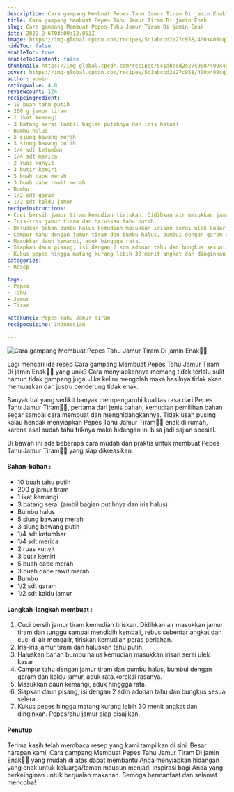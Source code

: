 ```yaml
---
description: Cara gampang Membuat Pepes Tahu Jamur Tiram Di jamin Enak"
title: Cara gampang Membuat Pepes Tahu Jamur Tiram Di jamin Enak
slug: Cara-gampang-Membuat-Pepes-Tahu-Jamur-Tiram-Di-jamin-Enak
date: 2022-2-6T03:09:12.063Z
image: https://img-global.cpcdn.com/recipes/5c1abccd2e27c958/400x400cq70/photo.jpg
hideToc: false
enableToc: true
enableTocContent: false
thumbnail: https://img-global.cpcdn.com/recipes/5c1abccd2e27c958/400x400cq70/photo.jpg
cover: https://img-global.cpcdn.com/recipes/5c1abccd2e27c958/400x400cq70/photo.jpg
author: admin
ratingvalue: 4.8
reviewcount: 124
recipeingredient:
- 10 buah tahu putih
- 200 g jamur tiram
- 1 ikat kemangi
- 3 batang serai (ambil bagian putihnya dan iris halus)
- Bumbu halus
- 5 siung bawang merah
- 3 siung bawang putih
- 1/4 sdt ketumbar
- 1/4 sdt merica
- 2 ruas kunyit
- 3 butir kemiri
- 5 buah cabe merah
- 3 buah cabe rawit merah
- Bumbu
- 1/2 sdt garam
- 1/2 sdt kaldu jamur
recipeinstructions:
- Cuci bersih jamur tiram kemudian tiriskan. Didihkan air masukkan jamur tiram dan tunggu sampai mendidih kembali, rebus sebentar angkat dan cuci di air mengalir, tiriskan kemudian peras perlahan.
- Iris-iris jamur tiram dan haluskan tahu putih.
- Haluskan bahan bumbu halus kemudian masukkan irisan serai ulek kasar
- Campur tahu dengan jamur tiram dan bumbu halus, bumbui dengan garam dan kaldu jamur, aduk rata.koreksi rasanya.
- Masukkan daun kemangi, aduk hinggga rata.
- Siapkan daun pisang, isi dengan 2 sdm adonan tahu dan bungkus sesuai selera.
- Kukus pepes hingga matang kurang lebih 30 menit angkat dan dinginkan. Pepesrahu jamur siap disajikan.
categories:
- Resep

tags:
- Pepes
- Tahu
- Jamur
- Tiram

katakunci: Pepes Tahu Jamur Tiram
recipecuisine: Indonesian

---
```


![Cara gampang Membuat Pepes Tahu Jamur Tiram Di jamin Enak👩‍🍳](https://img-global.cpcdn.com/recipes/5c1abccd2e27c958/400x400cq70/photo.jpg)

Lagi mencari ide resep Cara gampang Membuat Pepes Tahu Jamur Tiram Di jamin Enak👩‍🍳 yang unik? Cara menyiapkannya memang tidak terlalu sulit namun tidak gampang juga. Jika keliru mengolah maka hasilnya tidak akan memuaskan dan justru cenderung tidak enak.

Banyak hal yang sedikit banyak mempengaruhi kualitas rasa dari Pepes Tahu Jamur Tiram👩‍🍳, pertama dari jenis bahan, kemudian pemilihan bahan segar sampai cara membuat dan menghidangkannya. Tidak usah pusing kalau hendak menyiapkan Pepes Tahu Jamur Tiram👩‍🍳 enak di rumah, karena asal sudah tahu triknya maka hidangan ini bisa jadi sajian spesial.

Di bawah ini ada beberapa cara mudah dan praktis untuk membuat Pepes Tahu Jamur Tiram👩‍🍳 yang siap dikreasikan.

<!--inarticleads1-->

#### Bahan-bahan :

- 10 buah tahu putih
- 200 g jamur tiram
- 1 ikat kemangi
- 3 batang serai (ambil bagian putihnya dan iris halus)
- Bumbu halus
- 5 siung bawang merah
- 3 siung bawang putih
- 1/4 sdt ketumbar
- 1/4 sdt merica
- 2 ruas kunyit
- 3 butir kemiri
- 5 buah cabe merah
- 3 buah cabe rawit merah
- Bumbu
- 1/2 sdt garam
- 1/2 sdt kaldu jamur

<!--inarticleads2-->

#### Langkah-langkah membuat :

1. Cuci bersih jamur tiram kemudian tiriskan. Didihkan air masukkan jamur tiram dan tunggu sampai mendidih kembali, rebus sebentar angkat dan cuci di air mengalir, tiriskan kemudian peras perlahan.
1. Iris-iris jamur tiram dan haluskan tahu putih.
1. Haluskan bahan bumbu halus kemudian masukkan irisan serai ulek kasar
1. Campur tahu dengan jamur tiram dan bumbu halus, bumbui dengan garam dan kaldu jamur, aduk rata.koreksi rasanya.
1. Masukkan daun kemangi, aduk hinggga rata.
1. Siapkan daun pisang, isi dengan 2 sdm adonan tahu dan bungkus sesuai selera.
1. Kukus pepes hingga matang kurang lebih 30 menit angkat dan dinginkan. Pepesrahu jamur siap disajikan.

#### Penutup

Terima kasih telah membaca resep yang kami tampilkan di sini. Besar harapan kami, Cara gampang Membuat Pepes Tahu Jamur Tiram Di jamin Enak👩‍🍳 yang mudah di atas dapat membantu Anda menyiapkan hidangan yang enak untuk keluarga/teman maupun menjadi inspirasi bagi Anda yang berkeinginan untuk berjualan makanan. Semoga bermanfaat dan selamat mencoba!